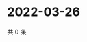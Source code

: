 # 2022-03-26

共 0 条

<!-- BEGIN WEIBO -->
<!-- 最后更新时间 Sat Mar 26 2022 23:12:44 GMT+0800 (China Standard Time) -->

<!-- END WEIBO -->
